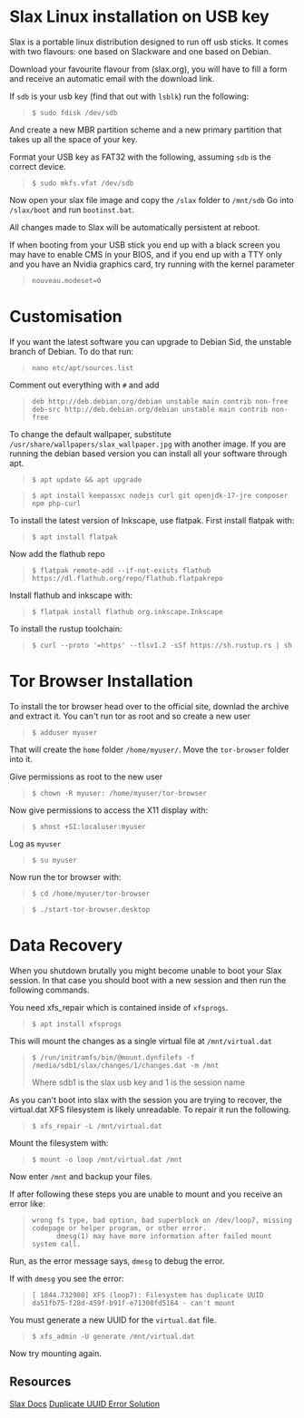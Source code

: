 # Slax Linux installation on USB key

Slax is a portable linux distribution designed to run off usb sticks. It comes with two flavours: 
one based on Slackware and one based on Debian. 

Download your favourite flavour from (slax.org), you will have to fill a form and receive 
an automatic email with the download link.

If `sdb` is your usb key (find that out with `lsblk`) run the following:
>```
>$ sudo fdisk /dev/sdb
>```

And create a new MBR partition scheme and a new primary partition that takes up all the space of your key.

Format your USB key as FAT32 with the following, assuming `sdb` is the correct device.
>```
>$ sudo mkfs.vfat /dev/sdb
>```

Now open your slax file image and copy the `/slax` folder to `/mnt/sdb`
Go into `/slax/boot` and run `bootinst.bat`.

All changes made to Slax will be automatically persistent at reboot.

If when booting from your USB stick you end up with a black screen you may have to enable CMS in your BIOS,
and if you end up with a TTY only and you have an Nvidia graphics card, try running with the kernel parameter
>```
> nouveau.modeset=0
>```

# Customisation

If you want the latest software you can upgrade to Debian Sid, the unstable branch of Debian. To do that run:
>```
> nano etc/apt/sources.list
>```
Comment out everything with `#` and add
>```
> deb http://deb.debian.org/debian unstable main contrib non-free
> deb-src http://deb.debian.org/debian unstable main contrib non-free
>```

To change the default wallpaper, substitute `/usr/share/wallpapers/slax_wallpaper.jpg` with another image.
If you are running the debian based version you can install all your software through apt.

>```
>$ apt update && apt upgrade
>```

>```
> $ apt install keepassxc nodejs curl git openjdk-17-jre composer npm php-curl
>```

To install the latest version of Inkscape, use flatpak.
First install flatpak with:
>```
> $ apt install flatpak
>```

Now add the flathub repo
>```
> $ flatpak remote-add --if-not-exists flathub https://dl.flathub.org/repo/flathub.flatpakrepo
>```

Install flathub and inkscape with:
>```
> $ flatpak install flathub org.inkscape.Inkscape
>```

To install the rustup toolchain:
>```
> $ curl --proto '=https' --tlsv1.2 -sSf https://sh.rustup.rs | sh
>```

# Tor Browser Installation
To install the tor browser head over to the official site, downlad the archive and extract it.
You can't run tor as root and so create a new user
>```
> $ adduser myuser
>```

That will create the `home` folder `/home/myuser/`.
Move the `tor-browser` folder into it.

Give permissions as root to the new user
>```
> $ chown -R myuser: /home/myuser/tor-browser
>```

Now give permissions to access the X11 display with:
>```
> $ xhost +SI:localuser:myuser
>```

Log as `myuser`
>```
> $ su myuser
>```

Now run the tor browser with:
>```
> $ cd /home/myuser/tor-browser
>```

>```
> $ ./start-tor-browser.desktop
>```

# Data Recovery

When you shutdown brutally you might become unable to boot your Slax session. In that case 
you should boot with a new session and then run the following commands.

You need xfs_repair which is contained inside of `xfsprogs`.
>```
> $ apt install xfsprogs
>```

This will mount the changes as a single virtual file at `/mnt/virtual.dat`
>```
> $ /run/initramfs/bin/@mount.dynfilefs -f /media/sdb1/slax/changes/1/changes.dat -m /mnt
>```
> Where sdb1 is the slax usb key and 1 is the session name

As you can't boot into slax with the session you are trying to recover,
the virtual.dat XFS filesystem is likely unreadable. To repair it run the following.
>```
> $ xfs_repair -L /mnt/virtual.dat
>```

Mount the filesystem with:
>```
> $ mount -o loop /mnt/virtual.dat /mnt
>```

Now enter `/mnt` and backup your files.

If after following these steps you are unable to mount and you receive an error like:
> ```
> wrong fs type, bad option, bad superblock on /dev/loop7, missing codepage or helper program, or other error.
>       dmesg(1) may have more information after failed mount system call.
> ```

Run, as the error message says, `dmesg` to debug the error.

If with `dmesg` you see the error:
> ```
> [ 1844.732980] XFS (loop7): Filesystem has duplicate UUID da51fb75-f28d-459f-b91f-e71308fd5164 - can't mount
> ```

You must generate a new UUID for the `virtual.dat` file.
> ```
> $ xfs_admin -U generate /mnt/virtual.dat
> ```

Now try mounting again.

## Resources
[Slax Docs](https://www.slax.org/starting.php)
[Duplicate UUID Error Solution](https://access.redhat.com/solutions/5494781)
